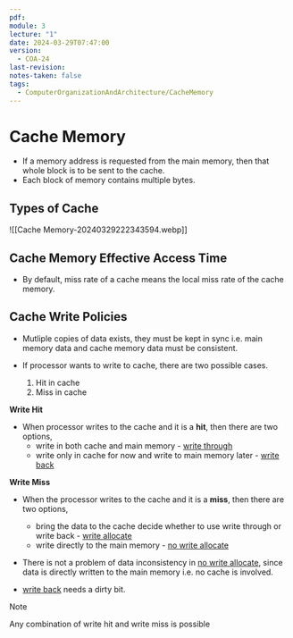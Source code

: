 ```yaml
---
pdf: 
module: 3
lecture: "1"
date: 2024-03-29T07:47:00
version:
  - COA-24
last-revision: 
notes-taken: false
tags:
  - ComputerOrganizationAndArchitecture/CacheMemory
---
```

# Cache Memory

- If a memory address is requested from the main memory, then that whole block is to be sent to the cache.
- Each block of memory contains multiple bytes.


## Types of Cache

![[Cache Memory-20240329222343594.webp]]


## Cache Memory Effective Access Time


- By default, miss rate of a cache means the local miss rate of the cache memory.

## Cache Write Policies

- Mutliple copies of data exists, they must be kept in sync i.e. main memory data and cache memory data must be consistent.

- If processor wants to write to cache, there are two possible cases.
	1. Hit in cache
	2. Miss in cache

**Write Hit**
- When processor writes to the cache and it is a **hit**, then there are two options,
	- write in both cache and main memory - <u>write through</u>
	- write only in cache for now and write to main memory later - <u>write back</u>

**Write Miss**
- When the processor writes to the cache and it is a **miss**, then there are two options,
	- bring the data to the cache decide whether to use write through or write back - <u>write allocate</u>
	- write directly to the main memory - <u>no write allocate</u>

- There is not a problem of data inconsistency in <u>no write allocate</u>, since data is directly written to the main memory i.e. no cache is involved.
- <u>write back</u> needs a dirty bit.

> [!NOTE] 
> Any combination of write hit and write miss is possible 



